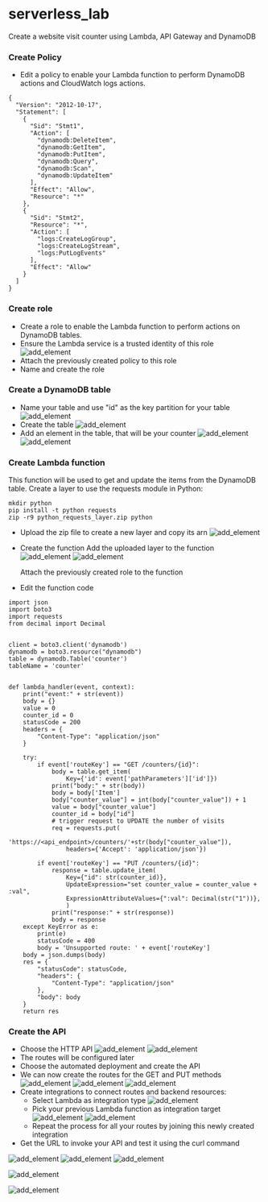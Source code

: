 # serverless_lab
Create a website visit counter using Lambda, API Gateway and DynamoDB


### Create Policy

- Edit a policy to enable your Lambda function to perform DynamoDB actions and CloudWatch logs actions.
```
{
  "Version": "2012-10-17",
  "Statement": [
    {
      "Sid": "Stmt1",
      "Action": [
        "dynamodb:DeleteItem",
        "dynamodb:GetItem",
        "dynamodb:PutItem",
        "dynamodb:Query",
        "dynamodb:Scan",
        "dynamodb:UpdateItem"
      ],
      "Effect": "Allow",
      "Resource": "*"
    },
    {
      "Sid": "Stmt2",
      "Resource": "*",
      "Action": [
        "logs:CreateLogGroup",
        "logs:CreateLogStream",
        "logs:PutLogEvents"
      ],
      "Effect": "Allow"
    }
  ]
}
```

### Create role

* Create a role to enable the Lambda function to perform actions on DynamoDB tables.
* Ensure the Lambda service is a trusted identity of this role
![add_element](./images/trusted_identity.png)
* Attach the previously created policy to this role
* Name and create the role


### Create a DynamoDB table

* Name your table and use "id" as the key partition for your table
![add_element](./images/table_creation.png)
* Create the table
![add_element](./images/create_table.png)
* Add an element in the table, that will be your counter
![add_element](./images/explore_table.png)
![add_element](./images/add_element.png)

### Create Lambda function 

This function will be used to get and update the items from the DynamoDB table.
Create a layer to use the requests module in Python:
```
mkdir python
pip install -t python requests
zip -r9 python_requests_layer.zip python

```
* Upload the zip file to create a new layer and copy its arn
![add_element](./images/add_layer.png)
* Create the function 
	Add the uploaded layer to the function
	![add_element](./images/create_function.png)
	![add_element](./images/create_function_2.png)



	Attach the previously created role to the function
* Edit the function code


```
import json
import boto3
import requests
from decimal import Decimal


client = boto3.client('dynamodb')
dynamodb = boto3.resource("dynamodb")
table = dynamodb.Table('counter')
tableName = 'counter'


def lambda_handler(event, context):
    print("event:" + str(event))
    body = {}
    value = 0
    counter_id = 0
    statusCode = 200
    headers = {
        "Content-Type": "application/json"
    }

    try:
        if event['routeKey'] == "GET /counters/{id}":
            body = table.get_item(
                Key={'id': event['pathParameters']['id']})
            print("body:" + str(body))
            body = body['Item']
            body["counter_value"] = int(body["counter_value"]) + 1
            value = body["counter_value"]
            counter_id = body["id"]
            # trigger request to UPDATE the number of visits
            req = requests.put(
                'https://<api_endpoint>/counters/'+str(body["counter_value"]),
                headers={'Accept': 'application/json'})
            
        if event['routeKey'] == "PUT /counters/{id}":
            response = table.update_item(
                Key={"id": str(counter_id)},
                UpdateExpression="set counter_value = counter_value + :val",
                ExpressionAttributeValues={":val": Decimal(str("1"))},
                )
            print("response:" + str(response))
            body = response
    except KeyError as e:
        print(e)
        statusCode = 400
        body = 'Unsupported route: ' + event['routeKey']
    body = json.dumps(body)
    res = {
        "statusCode": statusCode,
        "headers": {
            "Content-Type": "application/json"
        },
        "body": body
    }
    return res
```

### Create the API

* Choose the HTTP API
![add_element](./images/http_api.png)
![add_element](./images/create_api_http.png)
* The routes will be configured later
* Choose the automated deployment and create the API
* We can now create the routes for the GET and PUT methods
![add_element](./images/create_route.png)
![add_element](./images/create_route_2.png)
![add_element](./images/create_route_3.png)
* Create integrations to connect routes and backend resources:
	- Select Lambda as integration type
	![add_element](./images/integration.png)
	- Pick your previous Lambda function as integration target
	![add_element](./images/create_integration.png)
	![add_element](./images/specify_arn.png)
	- Repeat the process for all your routes by joining this newly created integration
* Get the URL to invoke your API and test it using the curl command




![add_element](./images/api_next.png)
![add_element](./images/authorization_policy.png)
![add_element](./images/configure_route.png)



![add_element](./images/gateway_url.png)



![add_element](./images/steps.png)

